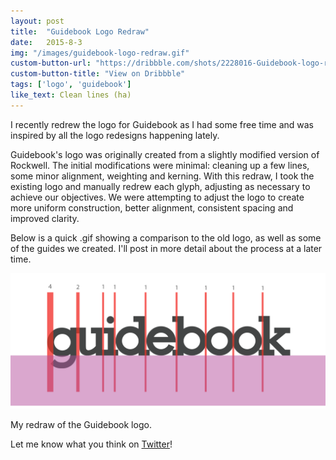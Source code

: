 ```yaml
---
layout: post
title:  "Guidebook Logo Redraw"
date:   2015-8-3
img: "/images/guidebook-logo-redraw.gif"
custom-button-url: "https://dribbble.com/shots/2228016-Guidebook-logo-redraw"
custom-button-title: "View on Dribbble"
tags: ['logo', 'guidebook']
like_text: Clean lines (ha)
---
```


I recently redrew the logo for Guidebook as I had some free time and was inspired by all the logo redesigns happening lately.

Guidebook's logo was originally created from a slightly modified version of Rockwell. The initial modifications were minimal: cleaning up a few lines, some minor alignment, weighting and kerning. With this redraw, I took the existing logo and manually redrew each glyph, adjusting as necessary to achieve our objectives. We were attempting to adjust the logo to create more uniform construction, better alignment, consistent spacing and improved clarity.

Below is a quick .gif showing a comparison to the old logo, as well as some of the guides we created. I'll post in more detail about the process at a later time.

<div class="img">
    <div class="img_image">
        <img src="/images/guidebook-logo-redraw.gif" />
    </div>
    <p class="img_caption">My redraw of the Guidebook logo.</p>
</div>

Let me know what you think on [Twitter](http://twitter.com/pklada)!
